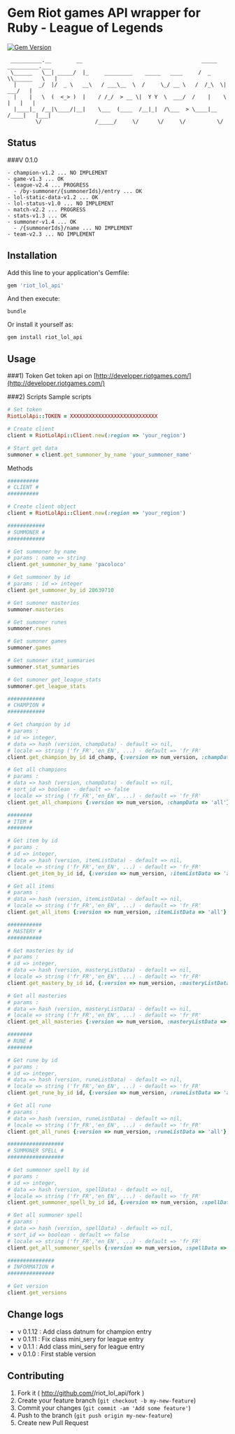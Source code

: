 # Gem Riot games API wrapper for Ruby - League of Legends

[![Gem Version](https://badge.fury.io/rb/riot_lol_api.svg)](http://badge.fury.io/rb/riot_lol_api)

```
 __________.__        __                                      _____ __________.___
 \______   \__| _____/  |_     _________    _____   ____     /  _  \\______   \   |
  |       _/  |/  _ \   __\   / ___\__  \  /     \_/ __ \   /  /_\  \|     ___/   |
  |    |   \  (  <_> )  |    / /_/  > __ \|  Y Y  \  ___/  /    |    \    |   |   |
  |____|_  /__|\____/|__|    \___  (____  /__|_|  /\___  > \____|__  /____|   |___|
         \/                 /_____/     \/      \/     \/          \/
```

## Status

###V 0.1.0

```
- champion-v1.2 ... NO IMPLEMENT
- game-v1.3 ... OK
- league-v2.4 ... PROGRESS
  - /by-summoner/{summonerIds}/entry ... OK
- lol-static-data-v1.2 ... OK
- lol-status-v1.0 ... NO IMPLEMENT
- match-v2.2 ... PROGRESS
- stats-v1.3 ... OK
- summoner-v1.4 ... OK
  - /{summonerIds}/name ... NO IMPLEMENT
- team-v2.3 ... NO IMPLEMENT
```

## Installation

Add this line to your application's Gemfile:
```ruby
gem 'riot_lol_api'
```

And then execute:
```shell
bundle
```

Or install it yourself as:
```shell
gem install riot_lol_api
```

## Usage
###1) Token
Get token api on [http://developer.riotgames.com/](http://developer.riotgames.com/)

###2) Scripts
Sample scripts
```ruby
# Set token
RiotLolApi::TOKEN = XXXXXXXXXXXXXXXXXXXXXXXXXXXX

# Create client
client = RiotLolApi::Client.new(:region => 'your_region')

# Start get data
summoner = client.get_summoner_by_name 'your_summoner_name'

```

Methods
```ruby
##########
# CLIENT #
##########

# Create client object
client = RiotLolApi::Client.new(:region => 'your_region')

############
# SUMMONER #
############

# Get summoner by name
# params : name => string
client.get_summoner_by_name 'pacoloco'

# Get summoner by id
# params : id => integer
client.get_summoner_by_id 20639710

# Get sumoner masteries
summoner.masteries

# Get sumoner runes
summoner.runes

# Get sumoner games
summoner.games

# Get sumoner stat_summaries
summoner.stat_summaries

# Get sumoner get_league_stats
summoner.get_league_stats

############
# CHAMPION #
############

# Get champion by id
# params :
# id => integer,
# data => hash (version, champData) - default => nil,
# locale => string ('fr_FR','en_EN', ...) - default => 'fr_FR'
client.get_champion_by_id id_champ, {:version => num_version, :champData => 'all'}, 'fr_FR'

# Get all champions
# params :
# data => hash (version, champData) - default => nil,
# sort_id => boolean - default => false
# locale => string ('fr_FR','en_EN', ...) - default => 'fr_FR'
client.get_all_champions {:version => num_version, :champData => 'all'}, 'false', 'fr_FR'

########
# ITEM #
########

# Get item by id
# params :
# id => integer,
# data => hash (version, itemListData) - default => nil,
# locale => string ('fr_FR','en_EN', ...) - default => 'fr_FR'
client.get_item_by_id id, {:version => num_version, :itemListData => 'all'}, 'fr_FR'

# Get all items
# params :
# data => hash (version, itemListData) - default => nil,
# locale => string ('fr_FR','en_EN', ...) - default => 'fr_FR'
client.get_all_items {:version => num_version, :itemListData => 'all'}, 'fr_FR'

###########
# MASTERY #
###########

# Get masteries by id
# params :
# id => integer,
# data => hash (version, masteryListData) - default => nil,
# locale => string ('fr_FR','en_EN', ...) - default => 'fr_FR'
client.get_mastery_by_id id, {:version => num_version, :masteryListData => 'all'}, 'fr_FR'

# Get all masteries
# params :
# data => hash (version, masteryListData) - default => nil,
# locale => string ('fr_FR','en_EN', ...) - default => 'fr_FR'
client.get_all_masteries {:version => num_version, :masteryListData => 'all'}, 'fr_FR'

########
# RUNE #
########

# Get rune by id
# params :
# id => integer,
# data => hash (version, runeListData) - default => nil,
# locale => string ('fr_FR','en_EN', ...) - default => 'fr_FR'
client.get_rune_by_id id, {:version => num_version, :runeListData => 'all'}, 'fr_FR'

# Get all rune
# params :
# data => hash (version, runeListData) - default => nil,
# locale => string ('fr_FR','en_EN', ...) - default => 'fr_FR'
client.get_all_runes {:version => num_version, :runeListData => 'all'}, 'fr_FR'

##################
# SUMMONER SPELL #
##################

# Get summoner spell by id
# params :
# id => integer,
# data => hash (version, spellData) - default => nil,
# locale => string ('fr_FR','en_EN', ...) - default => 'fr_FR'
client.get_summoner_spell_by_id id, {:version => num_version, :spellData => 'all'}, 'fr_FR'

# Get all summoner spell
# params :
# data => hash (version, spellData) - default => nil,
# sort_id => boolean - default => false
# locale => string ('fr_FR','en_EN', ...) - default => 'fr_FR'
client.get_all_summoner_spells {:version => num_version, :spellData => 'all'}, 'false', 'fr_FR'

###############
# INFORMATION #
###############

# Get version
client.get_versions

```

## Change logs

- v 0.1.12 : Add class datnum for champion entry
- v 0.1.11 : Fix class mini_sery for league entry
- v 0.1.1 : Add class mini_sery for league entry
- v 0.1.0 : First stable version

## Contributing

1. Fork it ( http://github.com/<my-github-username>/riot_lol_api/fork )
2. Create your feature branch (`git checkout -b my-new-feature`)
3. Commit your changes (`git commit -am 'Add some feature'`)
4. Push to the branch (`git push origin my-new-feature`)
5. Create new Pull Request
